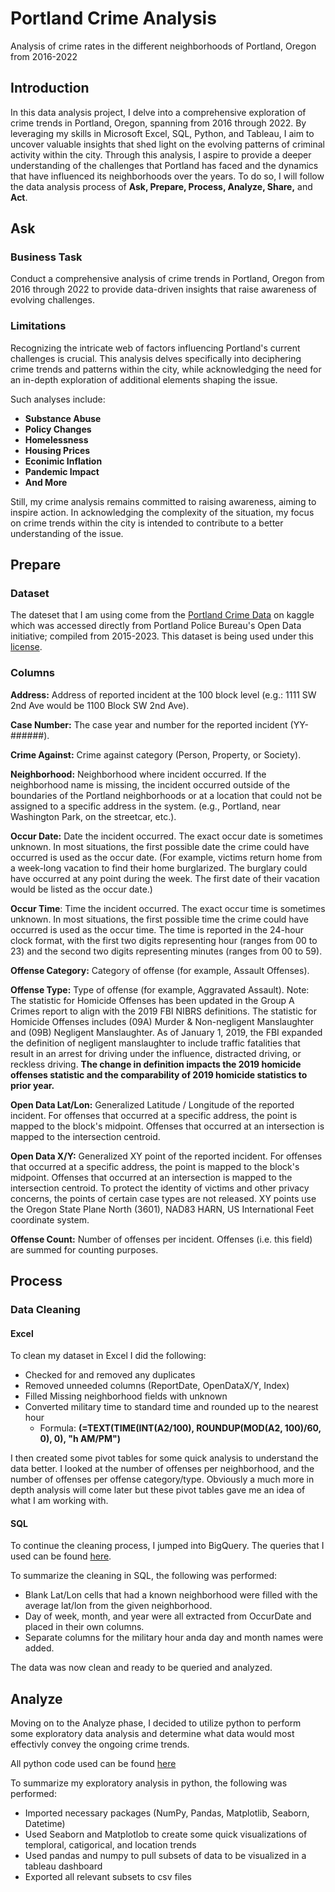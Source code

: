 # Portland Crime Analysis
Analysis of crime rates in the different neighborhoods of Portland, Oregon from 2016-2022

## Introduction
In this data analysis project, I delve into a comprehensive exploration of crime trends in Portland, Oregon, spanning from 2016 through 2022. By leveraging my skills in Microsoft Excel, SQL, Python, and Tableau, I aim to uncover valuable insights that shed light on the evolving patterns of criminal activity within the city. Through this analysis, I aspire to provide a deeper understanding of the challenges that Portland has faced and the dynamics that have influenced its neighborhoods over the years. To do so, I will follow the data analysis process of **Ask, Prepare, Process, Analyze, Share,** and **Act**. 

## Ask

### Business Task
Conduct a comprehensive analysis of crime trends in Portland, Oregon from 2016 through 2022 to provide data-driven insights that raise awareness of evolving challenges.

### Limitations
Recognizing the intricate web of factors influencing Portland's current challenges is crucial. This analysis delves specifically into deciphering crime trends and patterns within the city, while acknowledging the need for an in-depth exploration of additional elements shaping the issue.

Such analyses include:
* **Substance Abuse**
* **Policy Changes**
* **Homelessness**
* **Housing Prices**
* **Econimic Inflation**
* **Pandemic Impact**
* **And More**


Still, my crime analysis remains committed to raising awareness, aiming to inspire action. In acknowledging the complexity of the situation, my focus on crime trends within the city is intended to contribute to a better understanding of the issue.

## Prepare

### Dataset
The dateset that I am using come from the [Portland Crime Data](https://www.kaggle.com/datasets/michaellindsay/portland-crime) on kaggle which was accessed directly from Portland Police Bureau's Open Data initiative; compiled from 2015-2023. This dataset is being used under this [license](https://creativecommons.org/publicdomain/zero/1.0/).

### Columns
**Address:** Address of reported incident at the 100 block level (e.g.: 1111 SW 2nd Ave would be 1100 Block SW 2nd Ave).

**Case Number:** The case year and number for the reported incident (YY-######).

**Crime Against:** Crime against category (Person, Property, or Society).

**Neighborhood:** Neighborhood where incident occurred. If the neighborhood name is missing, the incident occurred outside of the boundaries of the Portland neighborhoods or at a location that could not be assigned to a specific address in the system. (e.g., Portland, near Washington Park, on the streetcar, etc.).

**Occur Date:** Date the incident occurred. The exact occur date is sometimes unknown. In most situations, the first possible date the crime could have occurred is used as the occur date. (For example, victims return home from a week-long vacation to find their home burglarized. The burglary could have occurred at any point during the week. The first date of their vacation would be listed as the occur date.)

**Occur Time**: Time the incident occurred. The exact occur time is sometimes unknown. In most situations, the first possible time the crime could have occurred is used as the occur time. The time is reported in the 24-hour clock format, with the first two digits representing hour (ranges from 00 to 23) and the second two digits representing minutes (ranges from 00 to 59).

**Offense Category:** Category of offense (for example, Assault Offenses).

**Offense Type:** Type of offense (for example, Aggravated Assault).
Note: The statistic for Homicide Offenses has been updated in the Group A Crimes report to align with the 2019 FBI NIBRS definitions. The statistic for Homicide Offenses includes (09A) Murder & Non-negligent Manslaughter and (09B) Negligent Manslaughter. As of January 1, 2019, the FBI expanded the definition of negligent manslaughter to include traffic fatalities that result in an arrest for driving under the influence, distracted driving, or reckless driving. **The change in definition impacts the 2019 homicide offenses statistic and the comparability of 2019 homicide statistics to prior year.**

**Open Data Lat/Lon:** Generalized Latitude / Longitude of the reported incident. For offenses that occurred at a specific address, the point is mapped to the block's midpoint. Offenses that occurred at an intersection is mapped to the intersection centroid.

**Open Data X/Y:** Generalized XY point of the reported incident. For offenses that occurred at a specific address, the point is mapped to the block's midpoint. Offenses that occurred at an intersection is mapped to the intersection centroid. To protect the identity of victims and other privacy concerns, the points of certain case types are not released. XY points use the Oregon State Plane North (3601), NAD83 HARN, US International Feet coordinate system.

**Offense Count:** Number of offenses per incident. Offenses (i.e. this field) are summed for counting purposes.

## Process

### Data Cleaning

#### Excel
To clean my dataset in Excel I did the following:
* Checked for and removed any duplicates
* Removed unneeded columns (ReportDate, OpenDataX/Y, Index)
* Filled Missing neighborhood fields with unknown
* Converted military time to standard time and rounded up to the nearest hour
  - Formula: **(=TEXT(TIME(INT(A2/100), ROUNDUP(MOD(A2, 100)/60, 0), 0), "h AM/PM")**

I then created some pivot tables for some quick analysis to understand the data better. I looked at the number of offenses per neighborhood, and the number of offenses per offense category/type. Obviously a much more in depth analysis will come later but these pivot tables gave me an idea of what I am working with.

#### SQL
To continue the cleaning process, I jumped into BigQuery. The queries that I used can be found [here](https://github.com/tuckertrost/Portland_Crime_Analysis/blob/main/DataCleaning.sql).

To summarize the cleaning in SQL, the following was performed:
* Blank Lat/Lon cells that had a known neighborhood were filled with the average lat/lon from the given neighborhood.
* Day of week, month, and year were all extracted from OccurDate and placed in their own columns.
* Separate columns for the military hour anda day and month names were added.

The data was now clean and ready to be queried and analyzed.

## Analyze
Moving on to the Analyze phase, I decided to utilize python to perform some exploratory data analysis and determine what data would most effectivly convey the ongoing crime trends.

All python code used can be found [here](https://github.com/tuckertrost/Portland_Crime_Analysis/blob/main/DataAnalysis.python)

To summarize my exploratory analysis in python, the following was performed:
* Imported necessary packages (NumPy, Pandas, Matplotlib, Seaborn, Datetime)
* Used Seaborn and Matplotlob to create some quick visualizations of temploral, catigorical, and location trends
* Used pandas and numpy to pull subsets of data to be visualized in a tableau dashboard
* Exported all relevant subsets to csv files
